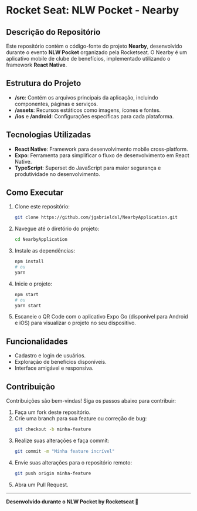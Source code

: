 # Rocket Seat: NLW Pocket - Nearby

## Descrição do Repositório

Este repositório contém o código-fonte do projeto **Nearby**, desenvolvido durante o evento **NLW Pocket** organizado pela Rocketseat. O Nearby é um aplicativo mobile de clube de benefícios, implementado utilizando o framework **React Native**.

## Estrutura do Projeto

- **/src**: Contém os arquivos principais da aplicação, incluindo componentes, páginas e serviços.
- **/assets**: Recursos estáticos como imagens, ícones e fontes.
- **/ios** e **/android**: Configurações específicas para cada plataforma.

## Tecnologias Utilizadas

- **React Native**: Framework para desenvolvimento mobile cross-platform.
- **Expo**: Ferramenta para simplificar o fluxo de desenvolvimento em React Native.
- **TypeScript**: Superset do JavaScript para maior segurança e produtividade no desenvolvimento.

## Como Executar

1. Clone este repositório:
   ```bash
   git clone https://github.com/jgabrieldsl/NearbyApplication.git
   ```
2. Navegue até o diretório do projeto:
   ```bash
   cd NearbyApplication
   ```
3. Instale as dependências:
   ```bash
   npm install
   # ou
   yarn
   ```
4. Inicie o projeto:
   ```bash
   npm start
   # ou
   yarn start
   ```
5. Escaneie o QR Code com o aplicativo Expo Go (disponível para Android e iOS) para visualizar o projeto no seu dispositivo.

## Funcionalidades

- Cadastro e login de usuários.
- Exploração de benefícios disponíveis.
- Interface amigável e responsiva.

## Contribuição

Contribuições são bem-vindas! Siga os passos abaixo para contribuir:

1. Faça um fork deste repositório.
2. Crie uma branch para sua feature ou correção de bug:
   ```bash
   git checkout -b minha-feature
   ```
3. Realize suas alterações e faça commit:
   ```bash
   git commit -m "Minha feature incrível"
   ```
4. Envie suas alterações para o repositório remoto:
   ```bash
   git push origin minha-feature
   ```
5. Abra um Pull Request.

---

**Desenvolvido durante o NLW Pocket by Rocketseat 🚀**